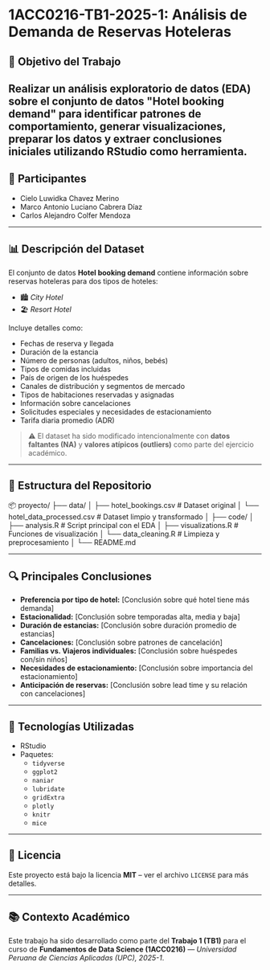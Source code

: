 # 1ACC0216-TB1-2025-1: Análisis de Demanda de Reservas Hoteleras
## 🎯 Objetivo del Trabajo
Realizar un análisis exploratorio de datos (EDA) sobre el conjunto de datos "Hotel booking demand" para identificar patrones de comportamiento, generar visualizaciones, preparar los datos y extraer conclusiones iniciales utilizando RStudio como herramienta.
---

## 👥 Participantes

- Cielo Luwidka Chavez Merino 
- Marco Antonio Luciano Cabrera Díaz
- Carlos Alejandro Colfer Mendoza

---
## 📊 Descripción del Dataset

El conjunto de datos **Hotel booking demand** contiene información sobre reservas hoteleras para dos tipos de hoteles:

- 🏙️ *City Hotel*
- 🏖️ *Resort Hotel*

Incluye detalles como:

- Fechas de reserva y llegada  
- Duración de la estancia  
- Número de personas (adultos, niños, bebés)  
- Tipos de comidas incluidas  
- País de origen de los huéspedes  
- Canales de distribución y segmentos de mercado  
- Tipos de habitaciones reservadas y asignadas  
- Información sobre cancelaciones  
- Solicitudes especiales y necesidades de estacionamiento  
- Tarifa diaria promedio (ADR)

> ⚠️ El dataset ha sido modificado intencionalmente con **datos faltantes (NA)** y **valores atípicos (outliers)** como parte del ejercicio académico.

---

## 📁 Estructura del Repositorio
📦 proyecto/
├── data/
│ ├── hotel_bookings.csv # Dataset original
│ └── hotel_data_processed.csv # Dataset limpio y transformado
│
├── code/
│ ├── analysis.R # Script principal con el EDA
│ ├── visualizations.R # Funciones de visualización
│ └── data_cleaning.R # Limpieza y preprocesamiento
│
└── README.md

---

## 🔍 Principales Conclusiones

- **Preferencia por tipo de hotel:** [Conclusión sobre qué hotel tiene más demanda]  
- **Estacionalidad:** [Conclusión sobre temporadas alta, media y baja]  
- **Duración de estancias:** [Conclusión sobre duración promedio de estancias]  
- **Cancelaciones:** [Conclusión sobre patrones de cancelación]  
- **Familias vs. Viajeros individuales:** [Conclusión sobre huéspedes con/sin niños]  
- **Necesidades de estacionamiento:** [Conclusión sobre importancia del estacionamiento]  
- **Anticipación de reservas:** [Conclusión sobre lead time y su relación con cancelaciones]

---

## 🧪 Tecnologías Utilizadas

- RStudio  
- Paquetes:
  - `tidyverse`
  - `ggplot2`
  - `naniar`
  - `lubridate`
  - `gridExtra`
  - `plotly`
  - `knitr`
  - `mice`

---

## 📝 Licencia

Este proyecto está bajo la licencia **MIT** – ver el archivo `LICENSE` para más detalles.

---

## 📚 Contexto Académico

Este trabajo ha sido desarrollado como parte del **Trabajo 1 (TB1)** para el curso de **Fundamentos de Data Science (1ACC0216)** — *Universidad Peruana de Ciencias Aplicadas (UPC), 2025-1*.


